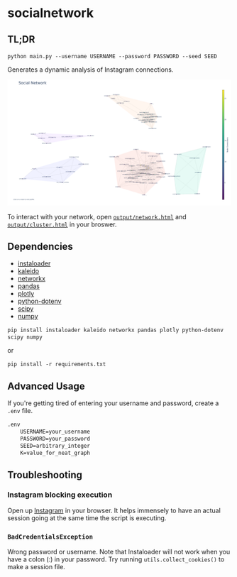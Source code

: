 # socialnetwork

## TL;DR

```console
python main.py --username USERNAME --password PASSWORD --seed SEED
```

Generates a dynamic analysis of Instagram connections.

![Network](output/network.png)

To interact with your network, open [```output/network.html```](output/network.html)
and [```output/cluster.html```](output/cluster.html) in your broswer.

## Dependencies

- [instaloader](https://github.com/instaloader/instaloader)
- [kaleido](https://github.com/plotly/Kaleido)
- [networkx](https://github.com/networkx/networkx)
- [pandas](https://github.com/pandas-dev/pandas)
- [plotly](https://github.com/plotly/plotly.py)
- [python-dotenv](https://github.com/theskumar/python-dotenv)
- [scipy](https://github.com/scipy/scipy)
- [numpy](https://github.com/numpy/numpy)


```console
pip install instaloader kaleido networkx pandas plotly python-dotenv scipy numpy
```

or

```console
pip install -r requirements.txt
```

## Advanced Usage

If you're getting tired of entering your username and password, create a ```.env``` file.

```console
.env
    USERNAME=your_username
    PASSWORD=your_password
    SEED=arbitrary_integer
    K=value_for_neat_graph
```

## Troubleshooting

### Instagram blocking execution

Open up [Instagram](https://instagram.com) in your browser. It helps immensely to
have an actual session going at the same time the script is executing.

### ```BadCredentialsException```

Wrong password or username. Note that Instaloader will not work
when you have a colon (:) in your password. Try running ```utils.collect_cookies()```
to make a session file. 
